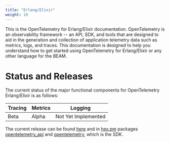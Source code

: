 ```yaml
---
title: "Erlang/Elixir"
weight: 10
---
```


This is the OpenTelemetry for Erlang/Elixir documentation. OpenTelemetry is an
observability framework -- an API, SDK, and tools that are designed to aid in
the generation and collection of application telemetry data such as metrics,
logs, and traces. This documentation is designed to help you understand how to
get started using OpenTelemetry for Erlang/Elixir or any other language for the BEAM.

# Status and Releases

The current status of the major functional components for OpenTelemetry Erlang/Elixir is as follows:

| Tracing | Metrics | Logging |
| ------- | ------- | ------- |
| Beta    | Alpha   | Not Yet Implemented |

The current release can be found
[here](https://github.com/open-telemetry/opentelemetry-erlang/releases) and in
[hex.pm](https://hex.pm) packages [opentelemetry_api](https://hex.pm/packages/opentelemetry_api)
and [opentelemetry](https://hex.pm/packages/opentelemetry), which is the SDK.

